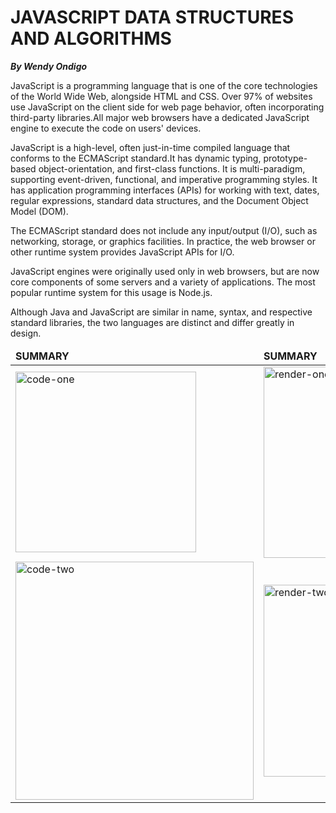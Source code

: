 # JAVASCRIPT DATA STRUCTURES AND ALGORITHMS
***By Wendy Ondigo***

JavaScript is a programming language that is one of the core technologies of the World Wide Web, alongside HTML and CSS. Over 97% of websites use JavaScript on the client side for web page behavior, often incorporating third-party libraries.All major web browsers have a dedicated JavaScript engine to execute the code on users' devices.

JavaScript is a high-level, often just-in-time compiled language that conforms to the ECMAScript standard.It has dynamic typing, prototype-based object-orientation, and first-class functions. It is multi-paradigm, supporting event-driven, functional, and imperative programming styles. It has application programming interfaces (APIs) for working with text, dates, regular expressions, standard data structures, and the Document Object Model (DOM).

The ECMAScript standard does not include any input/output (I/O), such as networking, storage, or graphics facilities. In practice, the web browser or other runtime system provides JavaScript APIs for I/O.

JavaScript engines were originally used only in web browsers, but are now core components of some servers and a variety of applications. The most popular runtime system for this usage is Node.js.

Although Java and JavaScript are similar in name, syntax, and respective standard libraries, the two languages are distinct and differ greatly in design.

<table>
	<thead>
		<td>
			<b>SUMMARY</b>
		</td>
		<td>
			<b>SUMMARY</b>
		</td>
	</thead>
	<tr>
		<td>
			<img width="289" alt="code-one" src="https://buggyprogrammer.com/wp-content/uploads/elementor/thumbs/Javascript-cheatsheet-ilovecoding-p7cccwz9fnx0gta2y3pxuc9vvrvsdjhtvbb5sd49ls.png">
		</td>
		<td>
			<img width="306" alt="render-one" src="https://raw.githubusercontent.com/iLoveCodingOrg/javascript-cheatsheet/master/src/js-cheatsheet3.png">
		</td>
	</tr>
	<tr>
		<td>
			<img width="381" alt="code-two" src="https://qph.fs.quoracdn.net/main-qimg-c19c4dc3d351da791a2ae539d9134401-pjlq">
		</td>
		<td>
			<img width="307" alt="render-two" src="https://www.bigocheatsheet.com/img/big-o-cheat-sheet-poster.png">
		</td>
	</tr>
</table>


 
